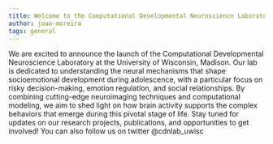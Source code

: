 ```yaml
---
title: Welcome to the Computational Developmental Neuroscience Laboratory
author: joao-moreira
tags: general
---
```


We are excited to announce the launch of the Computational Developmental Neuroscience Laboratory at the University of Wisconsin, Madison. Our lab is dedicated to understanding the neural mechanisms that shape socioemotional development during adolescence, with a particular focus on risky decision-making, emotion regulation, and social relationships. By combining cutting-edge neuroimaging techniques and computational modeling, we aim to shed light on how brain activity supports the complex behaviors that emerge during this pivotal stage of life.
Stay tuned for updates on our research projects, publications, and opportunities to get involved! You can also follow us on twitter @cdnlab_uwisc


